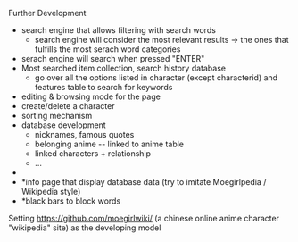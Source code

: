 Further Development
 - search engine that allows filtering with search words
	- search engine will consider the most relevant results -> the ones that fulfills the most serach word categories
 - serach engine will search when pressed "ENTER"
 - Most searched item collection, search history database 
	- go over all the options listed in character (except characterid) and features table to search for keywords
 - editing & browsing mode for the page
 - create/delete a character
 - sorting mechanism
 - database development
 	- nicknames, famous quotes
 	- belonging anime -- linked to anime table
 	- linked characters + relationship
 	- ...
 - 
 - *info page that display database data (try to imitate Moegirlpedia / Wikipedia style)
 - *black bars to block words


 Setting https://github.com/moegirlwiki/ (a chinese online anime character "wikipedia" site) as the developing model